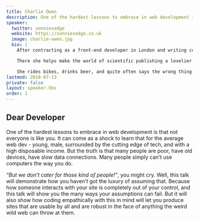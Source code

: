 ```yaml
---
title: Charlie Owen
description: One of the hardest lessons to embrace in web development is that not everyone is like you.
speaker:
  twitter: sonniesedge
  website: https://sonniesedge.co.uk
  image: charlie-owen.jpg
  bio: |
    After contracting as a front-end developer in London and writing code for the front page of BBC News, Charlie Owen is now happily working as the lead FED for Springer Nature in Berlin.

    There she helps make the world of scientific publishing a lovelier place by helping other devs become better, banging on about inclusive design, and utilising those wonderful web standards.

    She rides bikes, drinks beer, and quite often says the wrong thing at the wrong time.
lastmod: 2018-07-13
private: false
layout: speaker.hbs
order: 1
---
```


## Dear Developer

One of the hardest lessons to embrace in web development is that not everyone is like you. It can come as a shock to learn that for the average web dev - young, male, surrounded by the cutting edge of tech, and with a high disposable income. But the truth is that many people are poor, have old devices, have slow data connections. Many people simply can’t use computers the way you do.

_“But we don’t cater for those kind of people!”_, you might cry. Well, this talk will demonstrate how you haven’t got the luxury of assuming that. Because how someone interacts with your site is completely out of your control, and this talk will show you the many ways your assumptions can fail. But it will also show how coding empathically with this in mind will let you produce sites that are usable by all and are robust in the face of anything the weird wild web can throw at them.
